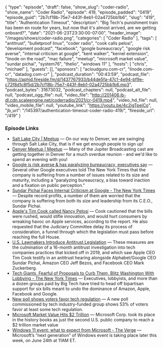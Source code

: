 {
  "type": "episode",
  "draft": false,
  "show_slug": "coder-radio",
  "show_name": "Coder Radio",
  "episode": 419,
  "episode_padded": "0419",
  "episode_guid": "2b7cf18b-75e7-443f-8eb1-02a4725bb1b6",
  "slug": "419",
  "title": "Authentication Timeout",
  "description": "Big Tech's punishment train has been en route for years, but now that it's almost arrived, are we getting onboard?",
  "date": "2021-06-23T23:30:00-07:00",
  "header_image": "/images/shows/coder-radio.png",
  "categories": [
    "Coder Radio"
  ],
  "tags": [
    "antitrust",
    "bulletproof linux",
    "coder radio",
    "cook calls pelosi",
    "development podcast",
    "facebook",
    "google bureaucracy",
    "google risk averse",
    "internal criticism at google",
    "kent walker",
    "kernel extension",
    "linode on the road",
    "mac failure",
    "meetup",
    "microsoft market value",
    "sundar pichai",
    "system76",
    "thelio",
    "windows 11"
  ],
  "hosts": [
    "chris",
    "michael"
  ],
  "guests": [],
  "sponsors": [
    "acloudguru.com-cr",
    "linode.com-cr",
    "datadog.com-cr"
  ],
  "podcast_duration": "00:43:59",
  "podcast_file": "https://aphid.fireside.fm/d/1437767933/b44de5fa-47c1-4e94-bf9e-c72f8d1c8f5d/2b7cf18b-75e7-443f-8eb1-02a4725bb1b6.mp3",
  "podcast_bytes": 31673032,
  "podcast_chapters": null,
  "podcast_alt_file": null,
  "podcast_ogg_file": null,
  "video_file": "http://201406.jb-dl.cdn.scaleengine.net/coderradio/2021/cr-0419.mp4",
  "video_hd_file": null,
  "video_mobile_file": null,
  "youtube_link": "https://youtu.be/4c2igTpeiCo",
  "jb_url": "/145397/authentication-timeout-coder-radio-419/",
  "fireside_url": "/419"
}


### Episode Links

  * [Salt Lake City | Meetup](https://www.meetup.com/jupiterbroadcasting/events/278854904/ "Salt Lake City | Meetup") — On our way to Denver, we are swinging through Salt Lake City, that is if we get enough people to sign up!
  * [Denver Meetup | Meetup](https://www.meetup.com/jupiterbroadcasting/events/278855088/ "Denver Meetup | Meetup") — Many of the Jupiter Broadcasting cast are getting together in Denver for a much overdue reunion - and we'd like to spend an evening with you!
  * [Google is risk averse & has paralyzing bureaucracy, executives say](https://appleinsider.com/articles/21/06/21/google-is-risk-averse-has-paralyzing-bureaucracy-executives-say "Google is risk averse & has paralyzing bureaucracy, executives say") — Several other Google executives told The New York Times that the company is suffering from a number of issues related to its size and maturity, including a "paralyzing bureaucracy, a bias toward inaction and a fixation on public perception."
  * [Sundar Pichai Faces Internal Criticism at Google - The New York Times](https://www.nytimes.com/2021/06/21/technology/sundar-pichai-google.html "Sundar Pichai Faces Internal Criticism at Google - The New York Times") — Despite record profits, a number of them are worried that the company is suffering from both its size and leadership from its C.E.O., Sundar Pichai.
  * [Apple's Tim Cook called Nancy Pelosi](https://appleinsider.com/articles/21/06/22/apples-tim-cook-called-nancy-pelosi-others-to-warn-of-antitrust-legislation-pitfalls "Apple's Tim Cook called Nancy Pelosi") — Cook cautioned that the bills were rushed, would stifle innovation, and would hurt consumers by wreaking havoc on Apple services, according to the report. He also requested that the Judiciary Committee delay its process of consideration, a funnel through which the legislation must pass before reaching the full House. 
  * [U.S. Lawmakers Introduce Antitrust Legislation](https://www.macrumors.com/2021/06/11/us-lawmakers-tech-antitrust-legislation/ "U.S. Lawmakers Introduce Antitrust Legislation") — These measures are the culmination of a 16-month antitrust investigation into tech companies practices that kicked off in 2019, and which saw Apple CEO Tim Cook testify in an antitrust hearing alongside Alphabet/Google CEO Sundar Pichai, Amazon CEO Jeff Bezos, and Facebook CEO Mark Zuckerberg.
  * [Tech Giants, Fearful of Proposals to Curb Them, Blitz Washington With Lobbying - The New York Times](https://www.nytimes.com/2021/06/22/technology/amazon-apple-google-facebook-antitrust-bills.html "Tech Giants, Fearful of Proposals to Curb Them, Blitz Washington With Lobbying - The New York Times") — Executives, lobbyists, and more than a dozen groups paid by Big Tech have tried to head off bipartisan support for six bills meant to undo the dominance of Amazon, Apple, Facebook and Google.
  * [New poll shows voters favor tech regulation](https://www.cnbc.com/2021/06/23/new-poll-shows-voters-favor-tech-regulation-but-rank-it-low-priority.html "New poll shows voters favor tech regulation") — A new poll commissioned by tech industry-funded group shows 53% of voters favor at least some tech regulation. 
  * [Microsoft Market Value Hits $2 Trillion](https://www.bloomberg.com/news/articles/2021-06-22/microsoft-rallies-to-join-apple-in-exclusive-2-trillion-club "Microsoft Market Value Hits $2 Trillion") — Microsoft Corp. took its place in the history books as just the second U.S. public company to reach a $2 trillion market value
  * [Windows 11 event: what to expect from Microsoft - The Verge](https://www.theverge.com/2021/6/21/22543253/microsoft-windows-11-event-date-time-what-to-expect-rumors?scrolla=5eb6d68b7fedc32c19ef33b4 "Windows 11 event: what to expect from Microsoft - The Verge") — Microsoft’s “next generation” of Windows event is taking place later this week, on June 24th at 11AM ET. 


